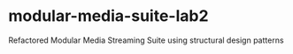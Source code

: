 # modular-media-suite-lab2
Refactored Modular Media Streaming Suite using structural design patterns
